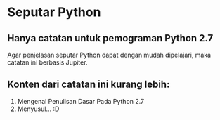 # Seputar Python
## Hanya catatan untuk pemograman Python 2.7

Agar penjelasan seputar Python dapat dengan mudah dipelajari, maka catatan ini berbasis Jupiter.

## Konten dari catatan ini kurang lebih:

1. Mengenal Penulisan Dasar Pada Python 2.7
2. Menyusul... :D




